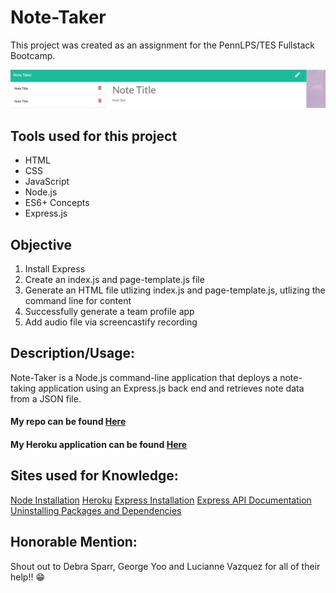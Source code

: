 # Note-Taker

This project was created as an assignment for the PennLPS/TES Fullstack Bootcamp.

<img src= "Develop/Screen Shot 2020-10-17 at 5.16.43 PM copy.jpg">


## Tools used for this project
- HTML
- CSS
- JavaScript
- Node.js
- ES6+ Concepts
- Express.js


## Objective
1.	Install Express
3.	Create an index.js and page-template.js file
4. Generate an HTML file utlizing index.js and page-template.js, utlizing the command line for content
5. Successfully generate a team profile app
6.	Add audio file via screencastify recording


## Description/Usage: 
Note-Taker is a Node.js command-line application that deploys a note-taking application using an Express.js back end and retrieves note data from a JSON file.


#### My repo can be found [Here](https://github.com/bmralph87/Note-Taker)

#### My Heroku application can be found [Here](https://heroku.apps/sleepy-sea-37376)


## Sites used for Knowledge:

[Node Installation](https://nodejs.org/en/download/package-manager/)
[Heroku](https://devcenter.heroku.com/articles/heroku-cli#download-and-install)
[Express Installation](https://www.npmjs.com/package/express)
[Express API Documentation](https://expressjs.com/en/4x/api.html)
[Uninstalling Packages and Dependencies](https://docs.npmjs.com/uninstalling-packages-and-dependencies)



## Honorable Mention:

Shout out to Debra Sparr, George Yoo and Lucianne Vazquez for all of their help!! 😁
